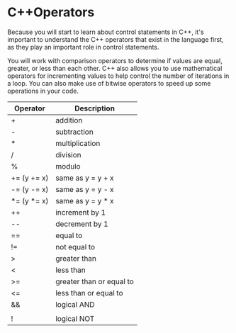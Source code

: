 # C++Operators
Because you will start to learn about control statements in C++, it's important to understand 
the C++ operators that exist in the language first, as they play an important role in control statements.

You will work with comparison operators to determine if values are equal, greater, or less than each other. 
C++ also allows you to use mathematical operators for incrementing values to help control the number of iterations in a loop.
You can also make use of bitwise operators to speed up some operations in your code.

|Operator|Description|
|---|---|
|+|addition|
|-|subtraction|
|*|multiplication|
|/|division|
|%|modulo|
|+= (y += x)|same as y = y + x|
|-= (y -= x)|same as y = y - x|
|*= (y *= x)|same as y = y * x|
|++|increment by 1|
|--|decrement by 1|
|==|equal to|
|!=|not equal to|
|>|greater than|
|<|less than|
|>=|greater than or equal to|
|<=|less than or equal to|
|&&|logical AND|
||||logical OR|
|!|logical NOT|

